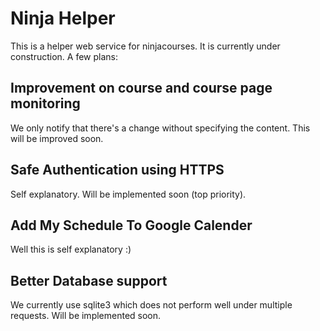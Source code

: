 Ninja Helper
============

This is a helper web service for ninjacourses. It is currently under construction. A few plans:

Improvement on course and course page monitoring
------------------------------------------------

We only notify that there's a change without specifying the content. This will be improved soon.

Safe Authentication using HTTPS
-------------------------------

Self explanatory. Will be implemented soon (top priority).

Add My Schedule To Google Calender
----------------------------------

Well this is self explanatory :)

Better Database support
-----------------------

We currently use sqlite3 which does not perform well under multiple requests. Will be implemented soon.
